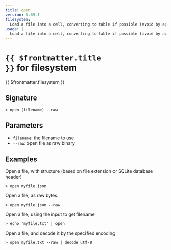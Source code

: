 ```yaml
---
title: open
version: 0.69.1
filesystem: |
  Load a file into a cell, converting to table if possible (avoid by appending '--raw').
usage: |
  Load a file into a cell, converting to table if possible (avoid by appending '--raw').
---
```


# <code>{{ $frontmatter.title }}</code> for filesystem

<div class='command-title'>{{ $frontmatter.filesystem }}</div>

## Signature

```> open (filename) --raw```

## Parameters

 -  `filename`: the filename to use
 -  `--raw`: open file as raw binary

## Examples

Open a file, with structure (based on file extension or SQLite database header)
```shell
> open myfile.json
```

Open a file, as raw bytes
```shell
> open myfile.json --raw
```

Open a file, using the input to get filename
```shell
> echo 'myfile.txt' | open
```

Open a file, and decode it by the specified encoding
```shell
> open myfile.txt --raw | decode utf-8
```
